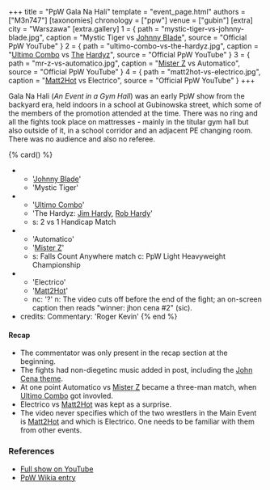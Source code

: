 +++
title = "PpW Gala Na Hali"
template = "event_page.html"
authors = ["M3n747"]
[taxonomies]
chronology = ["ppw"]
venue = ["gubin"]
[extra]
city = "Warszawa"
[extra.gallery]
1 = { path = "mystic-tiger-vs-johnny-blade.jpg", caption = "Mystic Tiger vs [Johnny Blade](@/w/johnny-blade.md)", source = "Official PpW YouTube" }
2 = { path = "ultimo-combo-vs-the-hardyz.jpg", caption = "[Ultimo Combo](@/w/johnny-blade.md) vs [The](@/w/mister-z.md) [Hardyz](@/w/rob-scaffold.md)", source = "Official PpW YouTube" }
3 = { path = "mr-z-vs-automatico.jpg", caption = "[Mister Z](@/w/mister-z.md) vs Automatico", source = "Official PpW YouTube" }
4 = { path = "matt2hot-vs-electrico.jpg", caption = "[Matt2Hot](@/w/sedzia-matt2hot.md) vs Electrico", source = "Official PpW YouTube" }
+++

Gala Na Hali (_An Event in a Gym Hall_) was an early PpW show from the backyard era, held indoors in a school at Gubinowska street, which some of the members of the promotion attended at the time. There was no ring and all the fights took place on mattresses - mainly in the titular gym hall but also outside of it, in a school corridor and an adjacent PE changing room. There was no audience and also no referee.

{% card() %}
- - '[Johnny Blade](@/w/johnny-blade.md)'
  - 'Mystic Tiger'
- - '[Ultimo Combo](@/w/johnny-blade.md)'
  - 'The Hardyz: [Jim Hardy](@/w/mister-z.md), [Rob Hardy](@/w/rob-scaffold.md)'
  - s: 2 vs 1 Handicap Match
- - 'Automatico'
  - '[Mister Z](@/w/mister-z.md)'
  - s: Falls Count Anywhere match
    c: PpW Light Heavyweight Championship
- - 'Electrico'
  - '[Matt2Hot](@/w/sedzia-matt2hot.md)'
  - nc: '?'
    n: The video cuts off before the end of the fight; an on-screen caption then reads "winner: jhon cena #2" (sic).
- credits:
    Commentary: 'Roger Kevin'
{% end %}

#### Recap

* The commentator was only present in the recap section at the beginning.
* The fights had non-diegetinc music added in post, including the [John Cena theme][cena-za-kilo].
* At one point Automatico vs [Mister Z](@/w/mister-z.md) became a three-man match, when [Ultimo Combo](@/w/johnny-blade.md) got invovled.
* Electrico vs [Matt2Hot](@/w/sedzia-matt2hot.md) was kept as a surprise.
* The video never specifies which of the two wrestlers in the Main Event is [Matt2Hot](@/w/sedzia-matt2hot.md) and which is Electrico. One needs to be familiar with them from other events.

### References

* [Full show on YouTube](https://www.youtube.com/watch?v=vgzV_VAajB8)
* [PpW Wikia entry](https://ppw-fandom.tpwres.pl/ppw-gala-na-hali-2015)

[cena-za-kilo]: https://www.youtube.com/watch?v=svjMiqVeiG8
